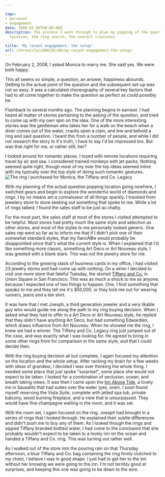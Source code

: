 ```yaml
---

tags:
- personal
- engagement
date: 2008-02-06T00:00:00Z
description: The process I went through to plan my popping of the question to Monica.  The
  location, the ring search, the overall craziness.

title: 'My recent engagement: the setup'
url: /chronicle/2008/02/06/my-recent-engagement-the-setup/
---
```


<p align="left">On February 2, 2008, I asked Monica to marry me.  She said yes. We were both happy.

<p align="left">This all seems so simple, a question, an answer, happiness abounds.  Getting to the actual point of the question and the subsequent set-up was not so easy.  It was a calculated choreography of several key factors that had to all come together to make the question as perfect as could possibly be.

<p align="left">Flashback to several months ago.  The planning begins in earnest.  I had heard all matter of stories pertaining to the asking of the question, and tried to come up with my own spin on the idea.  One of the more interesting stories was the gentleman who takes her for a walk on the beach when a diver comes out of the water, cracks open a clam, and low and behold a ring and said question.  I heard this from a number of people, and while I did not research the story to it's truth, I have to say I'd be impressed too.  But was that right for me, or rather still, her?

<p align="left">I looked around for romantic places.  I toyed with remote locations requiring travel by air and sea.  I considered trained monkeys with jet packs.  Nothing seemed quite right, though most of my over the top ideas seemed inline with my typically over the top style of doing such romantic gestures.

<img src="/images/blog/2008/02/story_ring.jpg" alt="The ring I purchased for Monica, the Tiffany and Co. Legacy" class="imgleft" />
<p align="left">With my planning of the actual question popping location going nowhere, I switched gears and begin to explore the wonderful world of diamonds and rings.  I by no means am a connaisseur of all things sparkly. I traveled from jewelery store to store seeking out something that spoke to me.  While a lot of rings talked, I found the sales staff to be just as chatty.

<p align="left">For the most part, the sales staff at most of the stores I visited attempted to be helpful.  Most stores had pretty much the same style and selection as other stores, and most of the styles to me personally looked generic.  One sales rep went so far as to inform me that if I didn't pick one of their somewhat standard styles, that my fiancÃ©e would probably be disappointed since that's what the current style is.  When I explained that I'd like something more classic, something Art Deco or Art Nouveau style, I was greeted with a blank stare.  This was not the jewelry store for me.

<p align="left">According to the growing stack of business cards in my office, I had visited 23 jewelry stores and had come up with nothing.  On a whim I decided to visit one more store that fateful Tuesday, the storied <a href="http://www.tiffany.com/?siteid=1">Tiffany and Co.</a> in Union Square in San Francisco.  This was as much a shock to me as anyone, because I expected one of two things to happen.  One, I find something that speaks to me and they tell me it's $50,000, or they kick me out for wearing runners, jeans and a tee shirt.

<p align="left">It was here that I met Joesph,  a third generation jeweler and a very likable guy who would guide me along the path to my ring buying decision.  When I asked what they had to offer in a Art Deco or Art Nouveau style, he replied that they didn't have anything Art Deco, but had something Edwardian, which draws influence from Art Nouveau.  When he showed me the ring, I knew we had a winner.  The Tiffany and Co. Legacy ring just jumped out of the case, and was exactly what I was looking for.  He agreed to bring in some other rings from for comparison in the same style, and that I could decide then.

<p align="left">With the ring buying decision all but complete, I again focused my attention on the location and the whole setup.  After racking my brain for a few weeks with ideas of grandeur, I decided I was over thinking the whole thing.  I needed some place that just spoke "surprise!", some place she would not expect to be taken.  I looked for a combination of seclusion, ocean, and breath taking views.  It was then I came upon the <a href="http://innabovetide.com/">Inn Above Tide</a>, a lovely inn in Sausalito that had suites over the water (yes, over).  I soon found myself reserving the Vista Suite, complete with jetted spa tub, private balcony, wood burning fireplace, and a view that is unsurpassed.  They would have fine champagne waiting in the room, and it was set.

<p align="left">With the room set, I again focused on the ring.  Joesph had brought in a series of rings that I looked through.  He explained their subtle differences and didn't push me to buy any of them.  As I looked though the rings and sipped Tiffany branded bottled water, I had come to the conclusion that she probably wouldn't expect to be taken to a lovely inn on the ocean and handed a Tiffany and Co. ring.  This was turning out rather well.

<p align="left">As I walked out of the store into the pouring rain on that Thursday afternoon, a blue Tiffany and Co. bag containing the ring firmly clutched to my chest, I believe I was in good shape.  I just had to get her to the inn without her knowing we were going to the inn.  I'm not terribly good at surprises, and keeping this one was going to be down to the wire.

